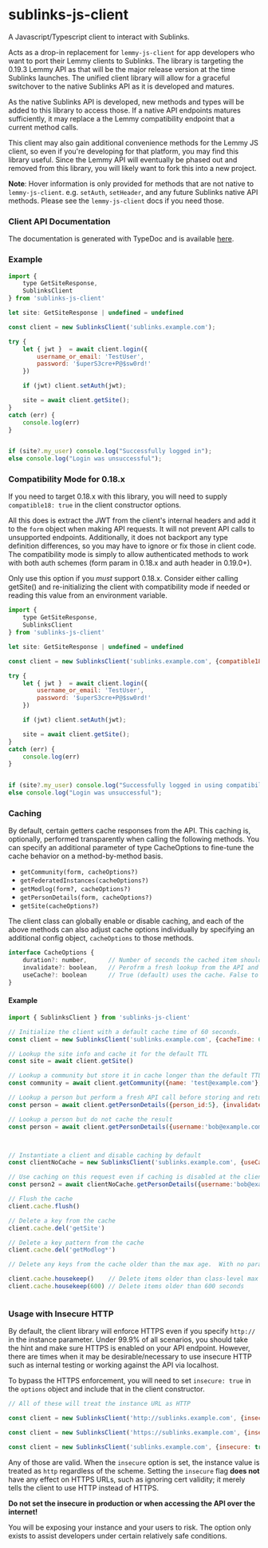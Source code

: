 # sublinks-js-client
A Javascript/Typescript client to interact with Sublinks.

Acts as a drop-in replacement for `lemmy-js-client` for app developers who want to port their Lemmy clients to Sublinks. The library is targeting the 0.19.3 Lemmy API as that will be
the major release version at the time Sublinks launches.  The unified client library will allow for a graceful switchover to the native Sublinks API as it is developed and matures.

As the native Sublinks API is developed, new methods and types will be added to this library to access those.  If a native API endpoints matures sufficiently, it may replace a the Lemmy compatibility endpoint that a current method calls.

This client may also gain additional convenience methods for the Lemmy JS client, so even if you're developing for that platform, you may find this library useful. Since the Lemmy API will eventually be phased out and removed from this library, you will likely want to fork this into a new project.

**Note**: Hover information is only provided for methods that are not native to `lemmy-js-client`.  e.g. `setAuth`, `setHeader`, and any future Sublinks native API methods.  Please see the `lemmy-js-client` docs if you need those.


### Client API Documentation
The documentation is generated with TypeDoc and is available [here](https://sublinks.org/sublinks-js-client/).

### Example

```Javascript
import { 
    type GetSiteResponse,
    SublinksClient 
} from 'sublinks-js-client'

let site: GetSiteResponse | undefined = undefined

const client = new SublinksClient('sublinks.example.com');

try {
    let { jwt }  = await client.login({
        username_or_email: 'TestUser',
        password: '$uperS3cre+P@$sw0rd!'
    })

    if (jwt) client.setAuth(jwt);

    site = await client.getSite(); 
}
catch (err) {
    console.log(err)
}


if (site?.my_user) console.log("Successfully logged in");
else console.log("Login was unsuccessful");
```

### Compatibility Mode for 0.18.x
If you need to target 0.18.x with this library, you will need to supply `compatible18: true` in the client constructor options.  

All this does is extract the JWT from the client's internal headers and add it to the `form` object when making API requests.  It will not prevent API calls to unsupported endpoints.
Additionally, it does not backport any type definition differences, so you may have to ignore or fix those in client code.  The compatibility mode is simply to allow
authenticated methods to work with both auth schemes (form param in 0.18.x and auth header in 0.19.0+).

Only use this option if you *must* support 0.18.x.  Consider either calling getSite() and re-initializing the client with compatibility mode if needed or reading this value from an environment variable.

```javascript
import { 
    type GetSiteResponse,
    SublinksClient 
} from 'sublinks-js-client'

let site: GetSiteResponse | undefined = undefined

const client = new SublinksClient('sublinks.example.com', {compatible18: true});

try {
    let { jwt }  = await client.login({
        username_or_email: 'TestUser',
        password: '$uperS3cre+P@$sw0rd!'
    })

    if (jwt) client.setAuth(jwt);

    site = await client.getSite(); 
}
catch (err) {
    console.log(err)
}


if (site?.my_user) console.log("Successfully logged in using compatibility mode.");
else console.log("Login was unsuccessful");

```


### Caching
By default, certain getters cache responses from the API.  This caching is, optionally, performed transparently when calling the following methods.  You can specify an additional parameter of type CacheOptions to fine-tune the cache behavior on a method-by-method basis.

- `getCommunity(form, cacheOptions?)`
- `getFederatedInstances(cacheOptions?)`
- `getModlog(form?, cacheOptions?)`
- `getPersonDetails(form, cacheOptions?)`
- `getSite(cacheOptions?)`

The client class can globally enable or disable caching, and each of the above methods can also adjust cache options individually by specifying an additional config object, `cacheOptions` to those methods.

```Javascript
interface CacheOptions {
    duration?: number,      // Number of seconds the cached item should be considered valid
    invalidate?: boolean,   // Perofrm a fresh lookup from the API and store/return the result
    useCache?: boolean      // True (default) uses the cache. False to not store API results in cache.
}

```


#### Example
```Javascript
import { SublinksClient } from 'sublinks-js-client'

// Initialize the client with a default cache time of 60 seconds. 
const client = new SublinksClient('sublinks.example.com', {cacheTime: 60});

// Lookup the site info and cache it for the default TTL
const site = await client.getSite()     

// Lookup a community but store it in cache longer than the default TTL
const community = await client.getCommunity({name: 'test@example.com'}, {cacheTime:600})

// Lookup a person but perform a fresh API call before storing and returning the response
const person = await client.getPersonDetails({person_id:5}, {invalidate: true, cacheTime: 120})

// Lookup a person but do not cache the result
const person = await client.getPersonDetails({username:'bob@example.com'}, {useCache: false})



// Instantiate a client and disable caching by default
const clientNoCache = new SublinksClient('sublinks.example.com', {useCache: false})

// Use caching on this request even if caching is disabled at the client level
const person2 = await clientNoCache.getPersonDetails({username:'bob@example.com'}, {useCache: true, cacheTime: 120})

// Flush the cache
client.cache.flush()

// Delete a key from the cache
client.cache.del('getSite')

// Delete a key pattern from the cache
client.cache.del('getModlog*')

// Delete any keys from the cache older than the max age.  With no parameter specified, will use the `cacheTime` value specified at client instantiation time.  Can also specify a custom max age, in seconds, to flush keys older than that.

client.cache.housekeep()    // Delete items older than class-level max age
client.cache.housekeep(600) // Delete items older than 600 seconds



```



### Usage with Insecure HTTP
By default, the client library will enforce HTTPS even if you specify `http://` in the instance parameter. Under 99.9% of all scenarios, you should take the hint and make sure HTTPS is enabled on your API endpoint.  However, there are times when it may be desirable/necessary to use insecure HTTP such as internal testing or working against the API via localhost.

To bypass the HTTPS enforcement, you will need to set `insecure: true` in the `options` object and include that in the client constructor.

```Javascript
// All of these will treat the instance URL as HTTP

const client = new SublinksClient('http://sublinks.example.com', {insecure: true} );

const client = new SublinksClient('https://sublinks.example.com', {insecure: true} );

const client = new SublinksClient('sublinks.example.com', {insecure: true} );
```

Any of those are valid.  When the `insecure` option is set, the instance value is treated as `http` regardless of the scheme.  Setting the `insecure` flag **does not** have any effect on HTTPS URLs, such as ignoring cert validity; it merely tells the client to use HTTP instead of HTTPS.

**Do not set the insecure in production or when accessing the API over the internet!**

You will be exposing your instance and your users to risk. The option only exists to assist developers under certain relatively safe conditions.